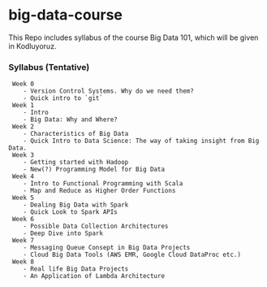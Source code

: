 # big-data-course
This Repo includes syllabus of the course Big Data 101, which will be given in Kodluyoruz.

### Syllabus (Tentative)
	 Week 0
		- Version Control Systems. Why do we need them?
		- Quick intro to `git` 
	 Week 1
		- Intro
		- Big Data: Why and Where?
	 Week 2
		- Characteristics of Big Data
		- Quick Intro to Data Science: The way of taking insight from Big Data.
	 Week 3
		- Getting started with Hadoop
		- New(?) Programming Model for Big Data
	 Week 4
		- Intro to Functional Programming with Scala
		- Map and Reduce as Higher Order Functions
	 Week 5
		- Dealing Big Data with Spark
		- Quick Look to Spark APIs
	 Week 6
		- Possible Data Collection Architectures
		- Deep Dive into Spark
	 Week 7
		- Messaging Queue Consept in Big Data Projects
		- Cloud Big Data Tools (AWS EMR, Google Cloud DataProc etc.)
	 Week 8
		- Real life Big Data Projects
		- An Application of Lambda Architecture
